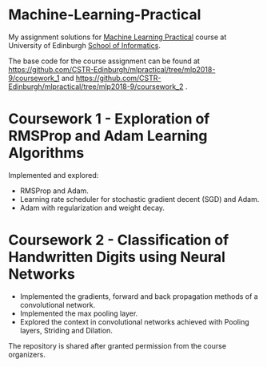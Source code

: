 # Machine-Learning-Practical
My assignment solutions for [Machine Learning Practical](http://www.drps.ed.ac.uk/18-19/dpt/cxinfr11132.htm) course at University of Edinburgh [School of Informatics](http://www.inf.ed.ac.uk).

The base code for the course assignment can be found at https://github.com/CSTR-Edinburgh/mlpractical/tree/mlp2018-9/coursework_1 and https://github.com/CSTR-Edinburgh/mlpractical/tree/mlp2018-9/coursework_2 .

# Coursework 1 -  Exploration of RMSProp and Adam Learning Algorithms 
Implemented and explored:
* RMSProp and Adam.
* Learning rate scheduler for stochastic gradient decent (SGD) and Adam.
* Adam with regularization and weight decay.

# Coursework 2 - Classification of Handwritten Digits using Neural Networks 
* Implemented the gradients, forward and back propagation methods of a convolutional network.
* Implemented the max pooling layer.
* Explored the context in convolutional networks achieved with Pooling layers, Striding and Dilation.

The repository is shared after granted permission from the course organizers.
